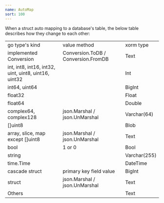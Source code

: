 ```yaml
---
name: AutoMap
sort: 100
---
```


When a struct auto mapping to a database's table, the below table describes how they change to each other:

<table>
    <tr>
    <td>go type's kind
    </td>
    <td>value method</td>
    <td>xorm type
    </td>
    </tr>
    <tr>
 <td>implemented Conversion</td>
 <td>Conversion.ToDB / Conversion.FromDB</td>
 <td>Text</td>
 </tr>
 <tr>
 <td>int, int8, int16, int32, uint, uint8, uint16, uint32</td>
 <td></td>
 <td> Int </td>
 </tr>
 <tr>
 <td>int64, uint64</td><td></td><td>BigInt</td>
 </tr>
 <tr><td>float32</td><td></td><td>Float</td>
 </tr>
 <tr><td>float64</td><td></td><td>Double</td>
 </tr>
 <tr><td>complex64, complex128</td>
 <td>json.Marshal / json.UnMarshal</td>
 <td>Varchar(64)</td>
 </tr>
 <tr>
 <td>[]uint8</td><td></td><td>Blob</td>
 </tr>
 <tr>
 <td>array, slice, map except []uint8</td>
 <td>json.Marshal / json.UnMarshal</td>
 <td>Text</td>
 </tr>
 <tr>
 <td>bool</td><td>1 or 0</td><td>Bool</td>
 </tr>
 <tr>
 <td>string</td><td></td><td>Varchar(255)</td>
 </tr>
 <tr>
 <td>time.Time</td><td></td><td>DateTime</td>
 </tr>
  <tr>
 <td>cascade struct</td><td>primary key field value</td><td>BigInt</td>
 </tr>
 <tr>
 <tr>
 <td>struct</td><td>json.Marshal / json.UnMarshal</td><td>Text</td>
 </tr>
 <tr>
 <td>
 Others
 </td>
 <td></td>
 <td>
 Text
 </td>
 </tr>
 </table>